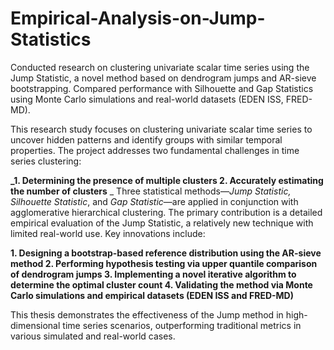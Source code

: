 # Empirical-Analysis-on-Jump-Statistics
Conducted research on clustering univariate scalar time series using the Jump Statistic, a novel method based on dendrogram jumps and AR-sieve bootstrapping. Compared performance with Silhouette and Gap Statistics using Monte Carlo simulations and real-world datasets (EDEN ISS, FRED-MD).

This research study focuses on clustering univariate scalar time series to uncover hidden patterns and identify groups with similar temporal properties. The project addresses two fundamental challenges in time series clustering:

**_1. Determining the presence of multiple clusters
2. Accurately estimating the number of clusters**
_
Three statistical methods—_Jump Statistic, Silhouette Statistic_, and _Gap Statistic_—are applied in conjunction with agglomerative hierarchical clustering. The primary contribution is a detailed empirical evaluation of the Jump Statistic, a relatively new technique with limited real-world use. Key innovations include:

**1. Designing a bootstrap-based reference distribution using the AR-sieve method
2. Performing hypothesis testing via upper quantile comparison of dendrogram jumps
3. Implementing a novel iterative algorithm to determine the optimal cluster count
4. Validating the method via Monte Carlo simulations and empirical datasets (EDEN ISS and FRED-MD)**

This thesis demonstrates the effectiveness of the Jump method in high-dimensional time series scenarios, outperforming traditional metrics in various simulated and real-world cases.

